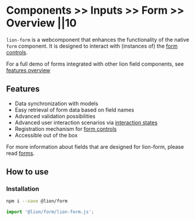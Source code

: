 # Components >> Inputs >> Form >> Overview ||10

`lion-form` is a webcomponent that enhances the functionality of the native `form` component.
It is designed to interact with (instances of) the [form controls](?path=/docs/forms-system-overview--page).

For a full demo of forms integrated with other lion field components, see [features overview](?path=/docs/forms-features-overview--main)

## Features

- Data synchronization with models
- Easy retrieval of form data based on field names
- Advanced validation possibilities
- Advanced user interaction scenarios via [interaction states](?path=/docs/forms-system-interaction-states--interaction-states)
- Registration mechanism for [form controls](?path=/docs/forms-system-overview--page)
- Accessible out of the box

For more information about fields that are designed for lion-form, please read [forms](?path=/docs/forms-system-overview--page).

## How to use

### Installation

```bash
npm i --save @lion/form
```

```js
import '@lion/form/lion-form.js';
```
